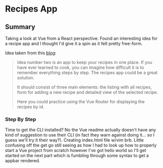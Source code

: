 # Recipes App

## Summary
Taking a look at Vue from a React perspective. Found an interesting idea for a recipe app and I thought I'd give it a spin as it felt pretty free-form.

Idea taken from this [blog](https://www.blog.duomly.com/vue-js-project-ideas-for-beginners/):

>Idea number two is an app to keep your recipes in one place. If you have ever learned to cook, you can imagine how difficult it is to remember everything steps by step. The recipes app could be a great solution.
>
>It should consist of three main elements: the listing with all recipes, form for adding a new recipe and detailed view of the selected recipe. 
>
>Here you could practice using the Vue Router for displaying the recipes by id. 

### Step By Step
Time to get the CLI installed? No the Vue readme actually doesn't have any kind of suggestion to use their CLI (in fact they warn against doing it... so I guess we'll try it their way?). Creating index.html file w/vim brb. Little confusing off the get go still seeing as how I had to look up how to properly start a Vue project from scratch however I've got hello world so I'll get started on the next part which is fumbling through some syntax to get a appbar rendered.

